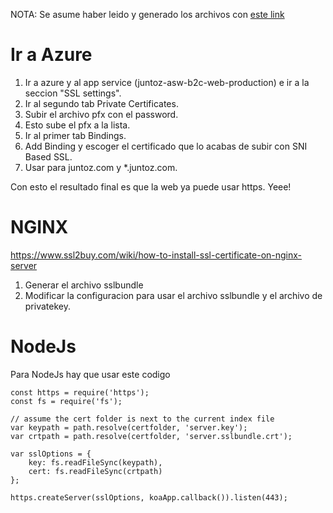 NOTA: Se asume haber leido y generado los archivos con [este link](/Home/Devops/Como-publicar-tu-website?-\(Manual-para-clientes-de-whitelabels\))

# Ir a Azure
1. Ir a azure y al app service (juntoz-asw-b2c-web-production) e ir a la seccion "SSL settings".
1. Ir al segundo tab Private Certificates.
1. Subir el archivo pfx con el password.
1. Esto sube el pfx a la lista.
1. Ir al primer tab Bindings.
1. Add Binding y escoger el certificado que lo acabas de subir con SNI Based SSL.
1. Usar para juntoz.com y *.juntoz.com.

Con esto el resultado final es que la web ya puede usar https. Yeee!

# NGINX

https://www.ssl2buy.com/wiki/how-to-install-ssl-certificate-on-nginx-server

1. Generar el archivo sslbundle
2. Modificar la configuracion para usar el archivo sslbundle y el archivo de privatekey.

# NodeJs
Para NodeJs hay que usar este codigo

```
const https = require('https');
const fs = require('fs');

// assume the cert folder is next to the current index file
var keypath = path.resolve(certfolder, 'server.key');
var crtpath = path.resolve(certfolder, 'server.sslbundle.crt');

var sslOptions = {
    key: fs.readFileSync(keypath),
    cert: fs.readFileSync(crtpath)
};

https.createServer(sslOptions, koaApp.callback()).listen(443);
```
